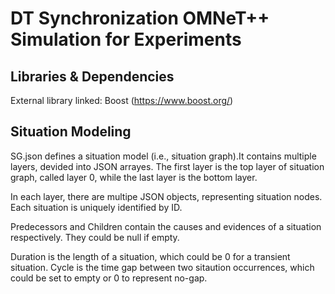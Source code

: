 # DT Synchronization OMNeT++ Simulation for Experiments

## Libraries & Dependencies

External library linked: Boost (https://www.boost.org/)

## Situation Modeling

SG.json defines a situation model (i.e., situation graph).It contains multiple layers, devided into JSON arrayes. The first layer is the top layer of situation graph, called layer 0, while the last layer is the bottom layer.
 
In each layer, there are multipe JSON objects, representing situation nodes. Each situation is uniquely identified by ID.
 
Predecessors and Children contain the causes and evidences of a situation respectively. They could be null if empty. 

Duration is the length of a situation, which could be 0 for a transient situation. Cycle is the time gap between two sitaution occurrences, which could be set to empty or 0 to represent no-gap.